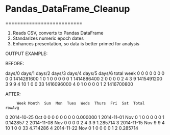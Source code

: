 # Pandas_DataFrame_Cleanup
==========================

1. Reads CSV, converts to Pandas DataFrame
2. Standarizes numeric epoch dates
3. Enhances presentation, so data is better primed for analysis

OUTPUT EXAMPLE:

BEFORE:

   days/0  days/1  days/2  days/3  days/4  days/5  days/6  total        week
0       0       0       0       0       0       0       0      0  1414281600
1       0       1       0       0       0       0       0      1  1414886400
2       0       0       0       0       2       4       3      9  1415491200
3       9       9       4      10       1       0       0     33  1416096000
4       0       1       0       0       0       0       1      2  1416700800


AFTER:

         Week Month  Sun  Mon  Tues  Weds  Thurs  Fri  Sat  Total    rowAvg
0  2014-10-25   Oct    0    0     0     0      0    0    0      0  0.000000
1  2014-11-01   Nov    0    1     0     0      0    0    0      1  0.142857
2  2014-11-08   Nov    0    0     0     0      2    4    3      9  1.285714
3  2014-11-15   Nov    9    9     4    10      1    0    0     33  4.714286
4  2014-11-22   Nov    0    1     0     0      0    0    1      2  0.285714
